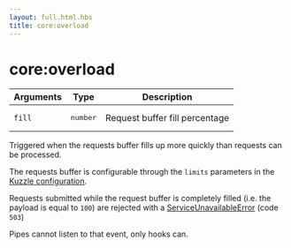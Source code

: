 ```yaml
---
layout: full.html.hbs
title: core:overload
---
```


# core:overload

<SinceBadge version="1.0.0" />

| Arguments | Type              | Description                    |
| --------- | ----------------- | ------------------------------ |
| `fill`    | <pre>number</pre> | Request buffer fill percentage |

Triggered when the requests buffer fills up more quickly than requests can be processed.

The requests buffer is configurable through the `limits` parameters in the [Kuzzle configuration](/core/1/guide/guides/essentials/configuration/).

Requests submitted while the request buffer is completely filled (i.e. the payload is equal to `100`) are rejected with a [ServiceUnavailableError](/core/1/api/essentials/errors/#common-errors-default) (code `503`)

<div class="alert alert-info">Pipes cannot listen to that event, only hooks can.</div>
